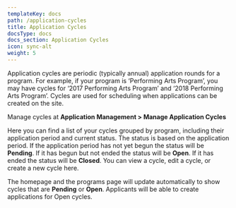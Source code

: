 ```yaml
---
templateKey: docs
path: /application-cycles
title: Application Cycles
docsType: docs
docs_section: Application Cycles
icon: sync-alt
weight: 5
---
```

Application cycles are periodic (typically annual) application rounds for a program. For example, if your program is ‘Performing Arts Program’, you may have cycles for ‘2017 Performing Arts Program’ and ‘2018 Performing Arts Program’. Cycles are used for scheduling when applications can be created on the site.

Manage cycles at **Application Management > Manage Application Cycles**

Here you can find a list of your cycles grouped by program, including their application period and current status. The status is based on the application period. If the application period has not yet begun the status will be **Pending**. If it has begun but not ended the status will be **Open**. If it has ended the status will be **Closed**. You can view a cycle, edit a cycle, or create a new cycle here.

The homepage and the programs page will update automatically to show cycles that are **Pending** or **Open**. Applicants will be able to create applications for Open cycles.
